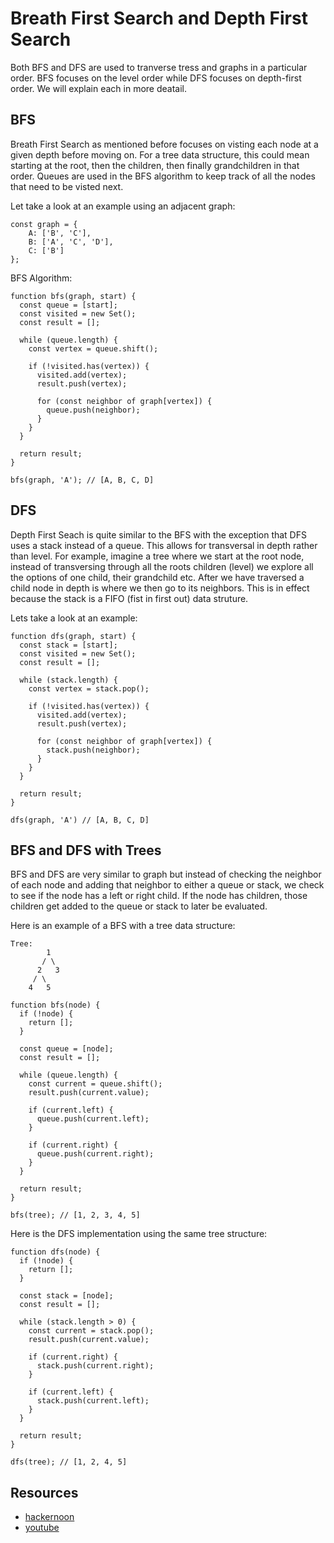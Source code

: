 # Breath First Search and Depth First Search

Both BFS and DFS are used to tranverse tress and graphs in a particular order. BFS focuses on the level order while DFS focuses on depth-first order. We will explain each in more deatail.

## BFS

Breath First Search as mentioned before focuses on visting each node at a given depth before moving on. For a tree data structure, this could mean starting at the root, then the children, then finally grandchildren in that order. Queues are used in the BFS algorithm to keep track of all the nodes that need to be visted next.

Let take a look at an example using an adjacent graph:

```
const graph = {
    A: ['B', 'C'],
    B: ['A', 'C', 'D'],
    C: ['B']
};
```

BFS Algorithm:

```
function bfs(graph, start) {
  const queue = [start];
  const visited = new Set();
  const result = [];

  while (queue.length) {
    const vertex = queue.shift();

    if (!visited.has(vertex)) {
      visited.add(vertex);
      result.push(vertex);

      for (const neighbor of graph[vertex]) {
        queue.push(neighbor);
      }
    }
  }

  return result;
}

bfs(graph, 'A'); // [A, B, C, D]
```

## DFS

Depth First Seach is quite similar to the BFS with the exception that DFS uses a stack instead of a queue. This allows for transversal in depth rather than level. For example, imagine a tree where we start at the root node, instead of transversing through all the roots children (level) we explore all the options of one child, their grandchild etc. After we have traversed a child node in depth is where we then go to its neighbors. This is in effect because the stack is a FIFO (fist in first out) data struture.

Lets take a look at an example:

```
function dfs(graph, start) {
  const stack = [start];
  const visited = new Set();
  const result = [];

  while (stack.length) {
    const vertex = stack.pop();

    if (!visited.has(vertex)) {
      visited.add(vertex);
      result.push(vertex);

      for (const neighbor of graph[vertex]) {
        stack.push(neighbor);
      }
    }
  }

  return result;
}

dfs(graph, 'A') // [A, B, C, D]
```

## BFS and DFS with Trees

BFS and DFS are very similar to graph but instead of checking the neighbor of each node and adding that neighbor to either a queue or stack, we check to see if the node has a left or right child. If the node has children, those children get added to the queue or stack to later be evaluated.

Here is an example of a BFS with a tree data structure:

```
Tree:
        1
       / \
      2   3
     / \
    4   5

function bfs(node) {
  if (!node) {
    return [];
  }

  const queue = [node];
  const result = [];

  while (queue.length) {
    const current = queue.shift();
    result.push(current.value);

    if (current.left) {
      queue.push(current.left);
    }

    if (current.right) {
      queue.push(current.right);
    }
  }

  return result;
}

bfs(tree); // [1, 2, 3, 4, 5]
```

Here is the DFS implementation using the same tree structure:

```
function dfs(node) {
  if (!node) {
    return [];
  }

  const stack = [node];
  const result = [];

  while (stack.length > 0) {
    const current = stack.pop();
    result.push(current.value);

    if (current.right) {
      stack.push(current.right);
    }

    if (current.left) {
      stack.push(current.left);
    }
  }

  return result;
}

dfs(tree); // [1, 2, 4, 5]
```

## Resources

- [hackernoon](https://hackernoon.com/a-beginners-guide-to-bfs-and-dfs-in-javascript)
- [youtube](https://www.youtube.com/watch?v=Urx87-NMm6c&t=166s&ab_channel=MichaelSambol)
